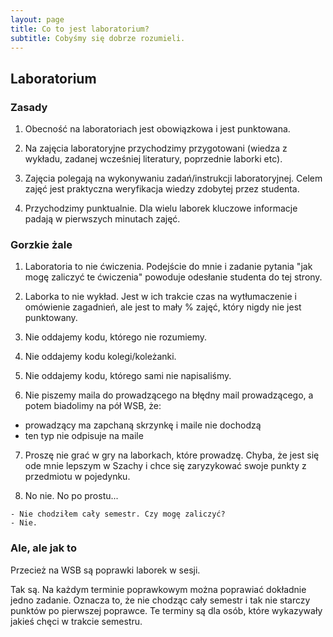 ```yaml
---
layout: page
title: Co to jest laboratorium?
subtitle: Cobyśmy się dobrze rozumieli.
---
```


## Laboratorium

### Zasady
1. Obecność na laboratoriach jest obowiązkowa i jest punktowana.

2. Na zajęcia laboratoryjne przychodzimy przygotowani (wiedza z wykładu, zadanej wcześniej literatury, poprzednie laborki etc).

3. Zajęcia polegają na wykonywaniu zadań/instrukcji laboratoryjnej. Celem zajęć jest praktyczna weryfikacja wiedzy zdobytej przez studenta.

4. Przychodzimy punktualnie. Dla wielu laborek kluczowe informacje padają w pierwszych minutach zajęć.


### Gorzkie żale
1. Laboratoria to nie ćwiczenia. Podejście do mnie i zadanie pytania "jak mogę zaliczyć te ćwiczenia" powoduje odesłanie studenta do tej strony.

2. Laborka to nie wykład. Jest w ich trakcie czas na wytłumaczenie i omówienie zagadnień, ale jest to mały % zajęć, który nigdy nie jest punktowany.

3. Nie oddajemy kodu, którego nie rozumiemy.

4. Nie oddajemy kodu kolegi/koleżanki.

5. Nie oddajemy kodu, którego sami nie napisaliśmy.

6. Nie piszemy maila do prowadzącego na błędny mail prowadzącego, a potem biadolimy na pół WSB, że:
- prowadzący ma zapchaną skrzynkę i maile nie dochodzą
- ten typ nie odpisuje na maile

7. Proszę nie grać w gry na laborkach, które prowadzę. Chyba, że jest się ode mnie lepszym w Szachy i chce się zaryzykować swoje punkty z przedmiotu w pojedynku.

8. No nie. No po prostu...

```
- Nie chodziłem cały semestr. Czy mogę zaliczyć?
- Nie.
```

### Ale, ale jak to
Przecież na WSB są poprawki laborek w sesji.

Tak są. Na każdym terminie poprawkowym można poprawiać dokładnie jedno zadanie. Oznacza to, że nie chodząc cały semestr i tak nie starczy punktów po pierwszej poprawce. Te terminy są dla osób, które wykazywały jakieś chęci w trakcie semestru.
